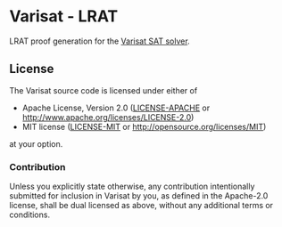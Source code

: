# Varisat - LRAT

LRAT proof generation for the [Varisat SAT solver][crate-varisat].

## License

The Varisat source code is licensed under either of

  * Apache License, Version 2.0
    ([LICENSE-APACHE](LICENSE-APACHE) or
    http://www.apache.org/licenses/LICENSE-2.0)
  * MIT license
    ([LICENSE-MIT](LICENSE-MIT) or http://opensource.org/licenses/MIT)

at your option.

### Contribution

Unless you explicitly state otherwise, any contribution intentionally submitted
for inclusion in Varisat by you, as defined in the Apache-2.0 license, shall be
dual licensed as above, without any additional terms or conditions.

[crate-varisat]: https://crates.io/crates/varisat
